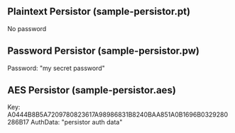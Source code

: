 
## Plaintext Persistor (sample-persistor.pt)

No password


## Password Persistor (sample-persistor.pw)

Password: "my secret password"


## AES Persistor (sample-persistor.aes)

Key: A0444B8B5A7209780823617A98986831B8240BAA851A0B1696B0329280286B17
AuthData: "persistor auth data"